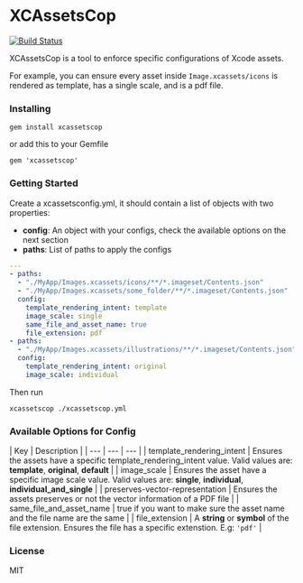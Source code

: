 # XCAssetsCop

[![Build Status](https://travis-ci.org/alaphao/xcassetscop.svg?branch=master)](https://travis-ci.org/alaphao/xcassetscop)

XCAssetsCop is a tool to enforce specific configurations of Xcode assets.

For example, you can ensure every asset inside `Image.xcassets/icons` is rendered as template, has a single scale, and is a pdf file.

### Installing
```
gem install xcassetscop
```

or add this to your Gemfile
```
gem 'xcassetscop'
```

### Getting Started
Create a xcassetsconfig.yml, it should contain a list of objects with two properties:

- **config**: An object with your configs, check the available options on the next section
- **paths**: List of paths to apply the configs 


```yaml
---
- paths:
  - "./MyApp/Images.xcassets/icons/**/*.imageset/Contents.json"
  - "./MyApp/Images.xcassets/some_folder/**/*.imageset/Contents.json"
  config:
    template_rendering_intent: template
    image_scale: single
    same_file_and_asset_name: true
    file_extension: pdf
- paths:
  - "./MyApp/Images.xcassets/illustrations/**/*.imageset/Contents.json"
  config:
    template_rendering_intent: original
    image_scale: individual
```

Then run
```
xcassetscop ./xcassetscop.yml
```

### Available Options for Config

| Key | Description |
| --- | --- | --- |
| template_rendering_intent | Ensures the assets have a specific template_rendering_intent value. Valid values are: **template**, **original**, **default** |
| image_scale | Ensures the asset have a specific image scale value. Valid values are: **single**, **individual**, **individual_and_single** |
| preserves-vector-representation | Ensures the assets preserves or not the vector information of a PDF file |
| same_file_and_asset_name | true if you want to make sure the asset name and the file name are the same  |
| file_extension | A **string** or **symbol** of the file extension. Ensures the file has a specific extenstion. E.g: `'pdf'` |

### License

MIT
